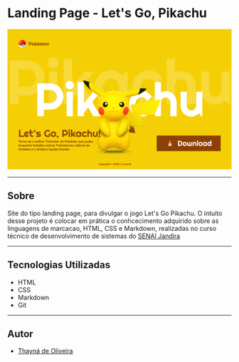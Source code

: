 # Landing Page - Let's Go, Pikachu

![](./screenshot/screenshot.png)

---

## Sobre
Site do tipo landing page, para divulgar o jogo Let's Go Pikachu.
O intuito desse projeto é colocar em prática o conhcecimento adquirido sobre as linguagens de marcacao, HTML, CSS e Markdown, realizadas no curso técnico de desenvolvimento de sistemas do [SENAI Jandira](https://sp.senai.br/unidade/jandira/) 

---

## Tecnologias Utilizadas
- HTML
- CSS
- Markdown
- Git
---

## Autor
- [Thayná de Oliveira](thaynaofreire.senai@gmail.com)